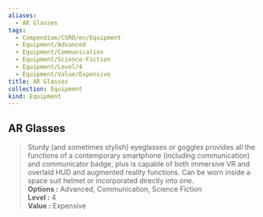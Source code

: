 ```yaml
---
aliases:
  - AR Glasses
tags:
  - Compendium/CSRD/en/Equipment
  - Equipment/Advanced
  - Equipment/Communication
  - Equipment/Science-Fiction
  - Equipment/Level/4
  - Equipment/Value/Expensive
title: AR Glasses
collection: Equipment
kind: Equipment
---
```

## AR Glasses  
  
>Sturdy (and sometimes stylish) eyeglasses or goggles provides all the functions of a contemporary smartphone (including communication) and communicator badge, plus is capable of both immersive VR and overlaid HUD and augmented reality functions. Can be worn inside a space suit helmet or incorporated directly into one.  
> **Options :** Advanced, Communication, Science Fiction  
> **Level :** 4  
> **Value :** Expensive